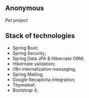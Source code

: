 ## Anonymous

Pet project

## Stack of technologies

- Spring Boot;
- Spring Security;
- Spring Data JPA & Hibernate ORM;
- Hibernate validation;
- i18n internalization messaging;
- Spring Mailing;
- Google Recaptcha integration;
- Thymeleaf;
- Bootstrap 4;